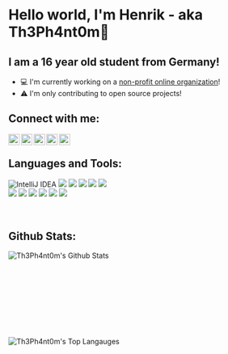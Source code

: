 # Hello world, I'm Henrik - aka Th3Ph4nt0m👋

## I am a 16 year old student from Germany!

- 💻 I'm currently working on a [non-profit online organization][lostnameweb]!
- ⚠ I'm only contributing to open source projects!

## Connect with me:

[<img align="left" alt="Th3Ph4nt0m | Twitter" width="22px" src="https://cdn.jsdelivr.net/npm/simple-icons@v3/icons/twitter.svg" />][twitter] 
[<img align="left" alt="Th3Ph4nt0m | Instagram" width="22px" src="https://cdn.jsdelivr.net/npm/simple-icons@v3/icons/instagram.svg" />][instagram] 
[<img align="left" alt="Th3Ph4nt0m | Telegram" width="22px" src="https://cdn.jsdelivr.net/npm/simple-icons@v3/icons/telegram.svg" />][telegram] 
[<img align="left" alt="Taucher2003 | Gitlab" width="22px" src="https://cdn.jsdelivr.net/npm/simple-icons@v3/icons/gitlab.svg" />][gitlab] 
[<img align="left" alt="Taucher2003 | Github" width="22px" src="https://cdn.jsdelivr.net/npm/simple-icons@v3/icons/github.svg" />][github] 

<br>

## Languages and Tools:

<img alt="IntelliJ IDEA" src="https://img.shields.io/badge/-IntelliJ%20IDEA-5e2495?style=flat&logo=jetbrains&logoColor=white" />
<img src="https://img.shields.io/badge/java-007396.svg?&style=flat&logo=java&logoColor=white" />
<img src="https://img.shields.io/badge/mysql-4479A1.svg?&style=flat&logo=mysql&logoColor=white" />
<img src="https://img.shields.io/badge/mariadb-003545.svg?&style=flat&logo=mariadb&logoColor=white" />
<img src="https://img.shields.io/badge/-MongoDB-13aa52?style=flat&logo=mongodb&logoColor=white" />
<img src="https://img.shields.io/badge/redis-DC382D.svg?&style=flat&logo=redis&logoColor=white" /> 
<br>
<img src="https://img.shields.io/badge/visual%20studio%20code-007ACC.svg?&style=flat&logo=visual%20studio%20code&logoColor=white" />
<img src="https://img.shields.io/badge/atom-0aa372.svg?&style=flat&logo=atom&logoColor=white" />
<img src="https://img.shields.io/badge/git-F05032.svg?&style=flat&logo=git&logoColor=white" />
<img src="https://img.shields.io/badge/gitlab%20-FCA121.svg?&style=flat&logo=gitlab&logoColor=white" />
<img src="https://img.shields.io/badge/github%20-181717.svg?&style=flat&logo=github&logoColor=white" />
<img src="https://img.shields.io/badge/maven-C71A36.svg?&style=flat&logo=apache%20maven&logoColor=white"/>

<br>
<br>
<br>


## Github Stats:
<img align="left" alt="Th3Ph4nt0m's Github Stats" src="https://github-readme-stats.vercel.app/api?username=Th3Ph4nt0m&show_icons=true&hide_border=true">
  <br>
  <br>
  <br>
  <br>
  <br>
  <br>
  <br>
  <br>
  <br>
  <br>
<img align="left" alt="Th3Ph4nt0m's Top Langauges" src="https://github-readme-stats.vercel.app/api/top-langs/?username=Th3Ph4nt0m">

[lostnameweb]: https://lostname.eu/
[twitter]: https://twitter.com/th3ph4nt0m_dev
[instagram]: https://instagram.com/th3ph4nt0m_dev
[telegram]: https://t.me/Th3Ph4nt0m_dev
[gitlab]: https://gitlab.com/Th3Ph4nt0m
[github]: https://github.com/th3ph4nt0m